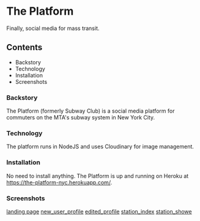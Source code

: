 # The Platform

Finally, social media for mass transit.

## Contents

* Backstory
* Technology
* Installation
* Screenshots

### Backstory

The Platform (formerly Subway Club) is a social media platform for commuters on the MTA's subway system in New York City.

### Technology

The platform runs in NodeJS and uses Cloudinary for image management. 

### Installation

No need to install anything. The Platform is up and running on Heroku at https://the-platform-nyc.herokuapp.com/.

### Screenshots
[landing page](1.png)
[new_user_profile](2.png)
[edited_profile](3.png)
[station_index](4.png)
[station_showe](5.png)
